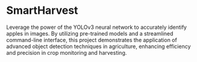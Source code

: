 # SmartHarvest

Leverage the power of the YOLOv3 neural network to accurately identify apples in images. By utilizing pre-trained models and a streamlined command-line interface, this project demonstrates the application of advanced object detection techniques in agriculture, enhancing efficiency and precision in crop monitoring and harvesting.